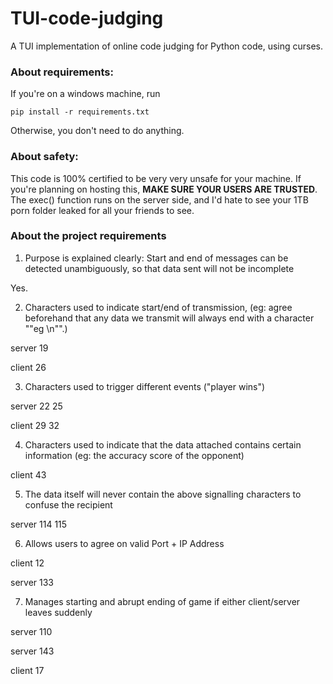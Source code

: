 # TUI-code-judging
A TUI implementation of online code judging for Python code, using curses.

### About requirements:
If you're on a windows machine, run

```
pip install -r requirements.txt
```

Otherwise, you don't need to do anything.


### About safety:
This code is 100% certified to be very very unsafe for your machine. If you're planning on hosting this, **MAKE SURE YOUR USERS ARE TRUSTED**. The exec() function runs on the server side, and I'd hate to see your 1TB porn folder leaked for all your friends to see.

### About the project requirements
1. Purpose is explained clearly: Start and end of messages can be detected unambiguously, so that data sent will not be incomplete

Yes.

2. Characters used to indicate start/end of transmission, (eg: agree beforehand that any data we transmit will always end with a character ""eg \n"".)

server 19

client 26

3. Characters used to trigger different events ("player wins")

server 22 25

client 29 32

4. Characters used to indicate that the data attached contains certain information (eg: the accuracy score of the opponent)

client 43

5. The data itself will never contain the above signalling characters to confuse the recipient

server 114 115

6. Allows users to agree on valid Port + IP Address

client 12

server 133

7. Manages starting and abrupt ending of game if either client/server leaves suddenly

server 110

server 143

client 17

